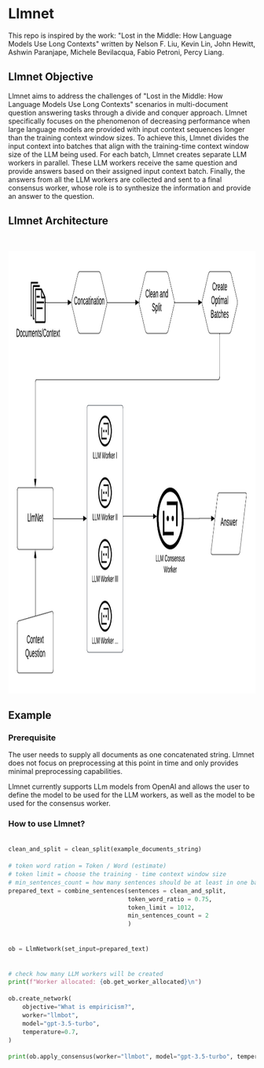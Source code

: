# Llmnet

This repo is inspired by the work: "Lost in the Middle: How Language Models Use Long Contexts" written by Nelson F. Liu, Kevin Lin, John Hewitt, Ashwin Paranjape, Michele Bevilacqua, Fabio Petroni, Percy Liang.

## Llmnet Objective

Llmnet aims to address the challenges of "Lost in the Middle: How Language Models Use Long Contexts" scenarios in multi-document question answering tasks through a divide and conquer approach. Llmnet specifically focuses on the phenomenon of decreasing performance when large language models are provided with input context sequences longer than the training context window sizes. To achieve this, Llmnet divides the input context into batches that align with the training-time context window size of the LLM being used. For each batch, Llmnet creates separate LLM workers in parallel. These LLM workers receive the same question and provide answers based on their assigned input context batch. Finally, the answers from all the LLM workers are collected and sent to a final consensus worker, whose role is to synthesize the information and provide an answer to the question.

## Llmnet Architecture

<br>

<p align="center">
  <img src="assets/LlmNet.png" alt="llmnet architecture" height="900">
</p>

## Example

### Prerequisite  

The user needs to supply all documents as one concatenated string. Llmnet does not focus on preprocessing at this point in time and only provides minimal preprocessing capabilities.

Llmnet currently supports LLm models from OpenAI and allows the user to define the model to be used for the LLM workers, as well as the model to be used for the consensus worker.

### How to use Llmnet?

```python

clean_and_split = clean_split(example_documents_string)

# token word ration = Token / Word (estimate)
# token limit = choose the training - time context window size
# min_sentences_count = how many sentences should be at least in one batch
prepared_text = combine_sentences(sentences = clean_and_split,
                                  token_word_ratio = 0.75,
                                  token_limit = 1012,
                                  min_sentences_count = 2
                                  )


ob = LlmNetwork(set_input=prepared_text)


# check how many LLM workers will be created
print(f"Worker allocated: {ob.get_worker_allocated}\n")

ob.create_network(
    objective="What is empiricism?",
    worker="llmbot",
    model="gpt-3.5-turbo",
    temperature=0.7,
)

print(ob.apply_consensus(worker="llmbot", model="gpt-3.5-turbo", temperature=0.7))
```